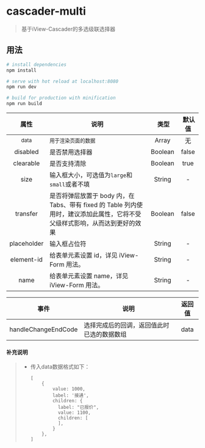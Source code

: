 # cascader-multi

> 基于iView-Cascader的多选级联选择器

## 用法

``` bash
# install dependencies
npm install

# serve with hot reload at localhost:8080
npm run dev

# build for production with minification
npm run build
```

属性  |  说明  |  类型  |  默认值
:-------: | -------  |  :-------:  |  :-------:
<small>data</small>|<small>用于渲染页面的数据</small>|Array|无
disabled|是否禁用选择器|Boolean|false
clearable|是否支持清除|Boolean|true
size|输入框大小，可选值为`large`和`small`或者不填|String|-
transfer|是否将弹层放置于 body 内，在 Tabs、带有 fixed 的 Table 列内使用时，建议添加此属性，它将不受父级样式影响，从而达到更好的效果|Boolean|false
placeholder|输入框占位符|String|-
element-id|给表单元素设置 id，详见 iView-Form 用法。|String|-
name|给表单元素设置 name，详见 iView-Form 用法。|String|-

事件  |  说明  |  返回值
:-------: | -------  |  :-------:
handleChangeEndCode|选择完成后的回调，返回值此时已选的数据数组|data

#### 补充说明
> - 传入data数据格式如下：
>   ```
>   [
>       {
>           value: 1000,
>           label: '接通',
>           children: {
>             label: "已报价",
>             value: 1100,
>             children: [
>             ],
>           }
>       },
>   ]
>   ```